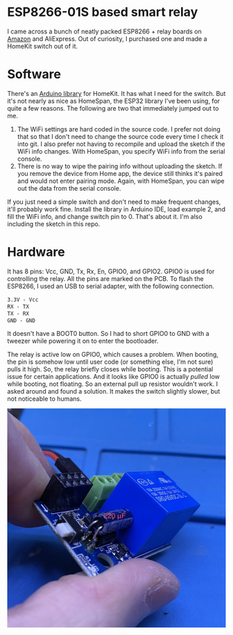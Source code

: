 # ESP8266-01S based smart relay

I came across a bunch of neatly packed ESP8266 + relay boards on [Amazon](https://www.amazon.com/AOICRIE-ESP8266-Wireless-Transceiver-Compatible/dp/B09XHJFBSH) and AliExpress. Out of curiosity, I purchased one and made a HomeKit switch out of it.

# Software
There's an [Arduino library](https://github.com/Mixiaoxiao/Arduino-HomeKit-ESP32?tab=readme-ov-file) for HomeKit. It has what I need for the switch. But it's not nearly as nice as HomeSpan, the ESP32 library I've been using, for quite a few reasons. The following are two that immediately jumped out to me.

1. The WiFi settings are hard coded in the source code. I prefer not doing that so that I don't need to change the source code every time I check it into git. I also prefer not having to recompile and upload the sketch if the WiFi info changes. With HomeSpan, you specify WiFi info from the serial console.
2. There is no way to wipe the pairing info without uploading the sketch. If you remove the device from Home app, the device still thinks it's paired and would not enter pairing mode. Again, with HomeSpan, you can wipe out the data from the serial console.

If you just need a simple switch and don't need to make frequent changes, it'll probably work fine. Install the library in Arduino IDE, load example 2, and fill the WiFi info, and change switch pin to 0. That's about it. I'm also including the sketch in this repo.

# Hardware
It has 8 pins: Vcc, GND, Tx, Rx, En, GPIO0, and GPIO2. GPIO0 is used for controlling the relay. All the pins are marked on the PCB. To flash the ESP8266, I used an USB to serial adapter, with the following connection.

```
3.3V - Vcc
RX - TX
TX - RX
GND - GND
```

It doesn't have a BOOT0 button. So I had to short GPIO0 to GND with a tweezer while powering it on to enter the bootloader. 

The relay is active low on GPIO0, which causes a problem. When booting, the pin is somehow low until user code (or something else, I'm not sure) pulls it high. So, the relay briefly closes while booting. This is a potential issue for certain applications. And it looks like GPIO0 is actually *pulled* low while booting, not floating. So an external pull up resistor wouldn't work. I asked around and found a solution. It makes the switch slightly slower, but not noticeable to humans.

![Capacitor mod](IMG_0698.jpeg)